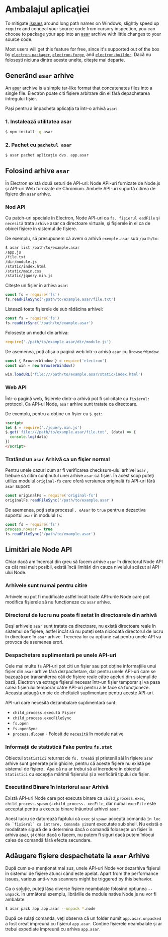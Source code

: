 # Ambalajul aplicaţiei

To mitigate [issues](https://github.com/joyent/node/issues/6960) around long path names on Windows, slightly speed up `require` and conceal your source code from cursory inspection, you can choose to package your app into an [asar][asar] archive with little changes to your source code.

Most users will get this feature for free, since it's supported out of the box by [`electron-packager`][electron-packager], [`electron-forge`][electron-forge], and [`electron-builder`][electron-builder]. Dacă nu folosești niciuna dintre aceste unelte, citește mai departe.

## Generând `asar` arhive

An [asar][asar] archive is a simple tar-like format that concatenates files into a single file. Electron poate citi fișiere arbitrare din el fără depachetarea întregului fișier.

Pași pentru a împacheta aplicația ta într-o arhivă `asar`:

### 1. Instalează utilitatea asar

```sh
$ npm install -g asar
```

### 2. Pachet cu `pachetul asar`

```sh
$ asar pachet aplicaţie dvs. app.asar
```

## Folosind arhive `asar`

În Electron există două seturi de API-uri: Node API-uri furnizate de Node.js și API-uri Web furnizate de Chromium. Ambele API-uri suportă citirea de fișiere din `asar` arhive.

### Nod API

Cu patch-uri speciale în Electron, Node API-uri ca `fs. fișierul eadFile` și `necesită` trata `arhive` asar ca directoare virtuale, şi fişierele în el ca de obicei fişiere în sistemul de fişiere.

De exemplu, să presupunem că avem o arhivă `exemple.asar` sub `/path/to`:

```sh
$ asar list /path/to/example.asar
/app.js
/file.txt
/dir/module.js
/static/index.html
/static/main.css
/static/jquery.min.js
```

Citește un fișier în arhiva `asar`:

```javascript
const fs = require('fs')
fs.readFileSync('/path/to/example.asar/file.txt')
```

Listează toate fişierele de sub rădăcina arhivei:

```javascript
const fs = require('fs')
fs.readdirSync('/path/to/example.asar')
```

Foloseste un modul din arhiva:

```javascript
require('./path/to/example.asar/dir/module.js')
```

De asemenea, poți afișa o pagină web într-o arhivă `asar` cu `BrowserWindow`:

```javascript
const { BrowserWindow } = require('electron')
const win = new BrowserWindow()

win.loadURL('file:///path/to/example.asar/static/index.html')
```

### Web API

Într-o pagină web, fișierele dintr-o arhivă pot fi solicitate cu `fișierul:` protocol. Ca API-ul Node, `asar` arhive sunt tratate ca directoare.

De exemplu, pentru a obține un fișier cu `$.get`:

```html
<script>
let $ = require('./jquery.min.js')
$.get('file:///path/to/example.asar/file.txt', (data) => {
  console.log(data)
})
</script>
```

### Tratând un `asar` Arhivă ca un fişier normal

Pentru unele cazuri cum ar fi verificarea checksum-ului arhivei `asar` , trebuie să citim conținutul unei arhive `asar` ca fișier. În acest scop puteţi utiliza modulul `original-fs` care oferă versiunea originală `fs` API-uri fără `asar` suport:

```javascript
const originalFs = require('original-fs')
originalFs.readFileSync('/path/to/example.asar')
```

De asemenea, poți seta procesul `. oAsar` to `true` pentru a dezactiva suportul `asar` în modulul `fs`:

```javascript
const fs = require('fs')
process.noAsar = true
fs.readFileSync('/path/to/example.asar')
```

## Limitări ale Node API

Chiar dacă am încercat din greu să facem arhive `asar` în directorul Node API ca cât mai mult posibil, există încă limitări din cauza nivelului scăzut al API-ului Node.

### Arhivele sunt numai pentru citire

Arhivele nu pot fi modificate astfel încât toate API-urile Node care pot modifica fişierele să nu funcţioneze cu `asar` arhive.

### Directorul de lucru nu poate fi setat în directoarele din arhivă

Deşi arhivele `asar` sunt tratate ca directoare, nu există directoare reale în sistemul de fişiere, astfel încât să nu puteți seta niciodată directorul de lucru în directoare în `asar` arhive. Trecerea lor ca opțiune `cwd` pentru unele API va provoca de asemenea erori.

### Despachetare suplimentară pe unele API-uri

Cele mai multe `fs` API-uri pot citi un fișier sau pot obține informațiile unui fișier din `asar` arhive fără dezpachetare, dar pentru unele API-uri care se bazează pe transmiterea căii de fișiere reale către apeluri din sistemul de bază, Electron va extrage fişierul necesar într-un fişier temporar şi va pasa calea fişierului temporar către API-uri pentru a le face să funcţioneze. Aceasta adaugă un pic de cheltuieli suplimentare pentru aceste API-uri.

API-uri care necesită dezambalare suplimentară sunt:

* `child_process.execută Fișier`
* `child_process.execFileSync`
* `fs.open`
* `fs.openSync`
* `process.dlopen` - Folosit de `necesită` în module native

### Informații de statistică Fake pentru `fs.stat`

Obiectul `Statistici` returnat de `fs. treabă` și prietenii săi în fișiere `asar` arhive sunt generate prin ghicire, pentru că aceste fişiere nu există pe sistemul de fişiere . Așa că nu ar trebui să ai încredere în obiectul `Statistici` cu excepția mărimii fișierului și a verificării tipului de fișier.

### Executând Binare în interiorul `asar` Arhivă

Există API-uri Node care pot executa binare ca `child_process.exec`, `child_process.spawn` și `child_process. xecFile`, dar numai `execFile` este acceptat pentru a executa binare înăuntrul arhivei `asar`.

Acest lucru se datorează faptului că `exec` și `spawn` acceptă comanda `` în loc de `fișierul` ca intrare, Comanda și ``sunt executate sub shell. Nu există o modalitate sigură de a determina dacă o comandă folosește un fișier în arhiva asar, și chiar dacă o facem, nu putem fi siguri dacă putem înlocui calea de comandă fără efecte secundare.

## Adăugare fişiere despachetate la `asar` Arhive

După cum s-a menţionat mai sus, unele API-uri Node vor dezarhiva fişierul în sistemul de fişiere atunci când este apelat. Apart from the performance issues, various anti-virus scanners might be triggered by this behavior.

Ca o soluţie, puteţi lăsa diverse fişiere neambalate folosind opţiunea `--unpack`. În următorul exemplu, librăriile de module native Node.js nu vor fi ambalate:

```sh
$ asar pack app app.asar --unpack *.node
```

După ce rulați comanda, veți observa că un folder numit `app.asar.unpacked` a fost creat împreună cu fișierul `app.asar`. Conține fișierele neambalate și ar trebui expediate împreună cu arhiva `app.asar`.

[asar]: https://github.com/electron/asar
[electron-packager]: https://github.com/electron/electron-packager
[electron-forge]: https://github.com/electron-userland/electron-forge
[electron-builder]: https://github.com/electron-userland/electron-builder
